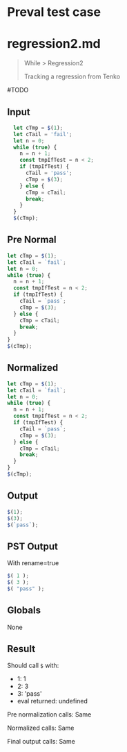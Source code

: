 # Preval test case

# regression2.md

> While > Regression2
>
> Tracking a regression from Tenko

#TODO

## Input

`````js filename=intro
  let cTmp = $(1);
  let cTail = 'fail';
  let n = 0;
  while (true) {
    n = n + 1;
    const tmpIfTest = n < 2;
    if (tmpIfTest) {
      cTail = 'pass';
      cTmp = $(3);
    } else {
      cTmp = cTail;
      break;
    }
  }
  $(cTmp);
`````

## Pre Normal

`````js filename=intro
let cTmp = $(1);
let cTail = `fail`;
let n = 0;
while (true) {
  n = n + 1;
  const tmpIfTest = n < 2;
  if (tmpIfTest) {
    cTail = `pass`;
    cTmp = $(3);
  } else {
    cTmp = cTail;
    break;
  }
}
$(cTmp);
`````

## Normalized

`````js filename=intro
let cTmp = $(1);
let cTail = `fail`;
let n = 0;
while (true) {
  n = n + 1;
  const tmpIfTest = n < 2;
  if (tmpIfTest) {
    cTail = `pass`;
    cTmp = $(3);
  } else {
    cTmp = cTail;
    break;
  }
}
$(cTmp);
`````

## Output

`````js filename=intro
$(1);
$(3);
$(`pass`);
`````

## PST Output

With rename=true

`````js filename=intro
$( 1 );
$( 3 );
$( "pass" );
`````

## Globals

None

## Result

Should call `$` with:
 - 1: 1
 - 2: 3
 - 3: 'pass'
 - eval returned: undefined

Pre normalization calls: Same

Normalized calls: Same

Final output calls: Same
